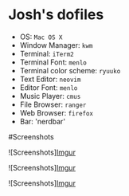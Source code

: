 # Josh's dofiles



* OS: `Mac OS X`
* Window Manager: `kwm`
* Terminal: `iTerm2`
* Terminal Font: `menlo`
* Terminal color scheme: `ryuuko`
* Text Editor: `neovim`
* Editor Font: `menlo`
* Music Player: `cmus`
* File Browser: `ranger`
* Web Browser: `firefox`
* Bar: 'nerdbar'

#Screenshots

![Screenshots][Imgur](http://i.imgur.com/ieA2IcE.png)

![Screenshots][Imgur](http://i.imgur.com/ahtdaDS.png)

![Screenshots][Imgur](http://i.imgur.com/IA1F6rY.png)


